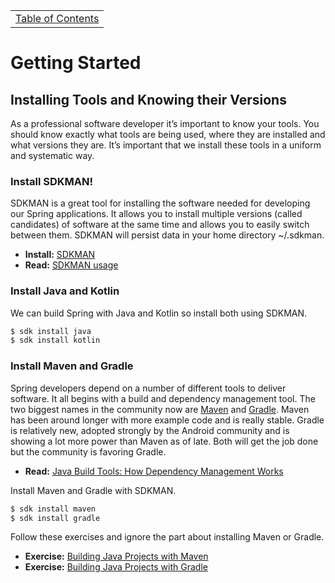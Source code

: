<table><tr><td><a href="https://github.com/JahnelGroup/journey-through-spring">Table of Contents</a></td></tr></table>

Getting Started
======

## Installing Tools and Knowing their Versions
As a professional software developer it’s important to know your tools. You should know exactly what tools are being used, where they are installed and what versions they are. It’s important that we install these tools in a uniform and systematic way. 

### Install SDKMAN!
SDKMAN is a great tool for installing the software needed for developing our Spring applications. It allows you to install multiple versions (called candidates) of software at the same time and allows you to easily switch between them. SDKMAN will persist data in your home directory ~/.sdkman. 

* **Install:** [SDKMAN](http://sdkman.io/install.html)
* **Read:** [SDKMAN usage](http://sdkman.io/usage.html)

### Install Java and Kotlin

We can build Spring with Java and Kotlin so install both using SDKMAN.

```bash
$ sdk install java
$ sdk install kotlin
```

### Install Maven and Gradle
Spring developers depend on a number of different tools to deliver software. It all begins with a build and dependency management tool. The two biggest names in the community now are [Maven](https://maven.apache.org/) and [Gradle](https://gradle.org/). Maven has been around longer with more example code and is really stable. Gradle is relatively new, adopted strongly by the Android community and is showing a lot more power than Maven as of late. Both will get the job done but the community is favoring Gradle. 

* **Read:** [Java Build Tools: How Dependency Management Works](https://zeroturnaround.com/rebellabs/java-build-tools-how-dependency-management-works-with-maven-gradle-and-ant-ivy/)

Install Maven and Gradle with SDKMAN.

```bash
$ sdk install maven
$ sdk install gradle
```

Follow these exercises and ignore the part about installing Maven or Gradle. 

* **Exercise:** [Building Java Projects with Maven](https://spring.io/guides/gs/maven/)
* **Exercise:** [Building Java Projects with Gradle](https://github.com/spring-guides/gs-gradle)
